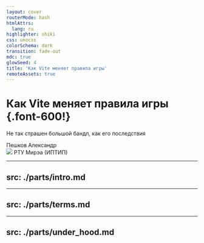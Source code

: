```yaml
---
layout: cover
routerMode: hash
htmlAttrs:
  lang: ru
highlighter: shiki
css: unocss
colorSchema: dark
transition: fade-out
mdc: true
glowSeed: 4
title: 'Как Vite меняет правила игры'
remoteAssets: true
---
```


# Как Vite меняет правила игры {.font-600!}

<p text-2xl mt--1 op50>Не так страшен большой бандл, как его последствия</p>

<div abs-br mx-10 my-6 flex="~ col" text-sm text-right> 
  <div text-sm opacity-60>Пешков Александр</div>
  <div flex="~ items-center" gap-2>
    <img w-4 h-4 src="https://avatars.githubusercontent.com/u/142091957?s=200&v=4" />
    <span text-xs opacity-50 pt-1>РТУ Мирэа (ИПТИП)</span>
  </div>
</div>

---
src: ./parts/intro.md
---

---
src: ./parts/terms.md
---

---
src: ./parts/under_hood.md
---